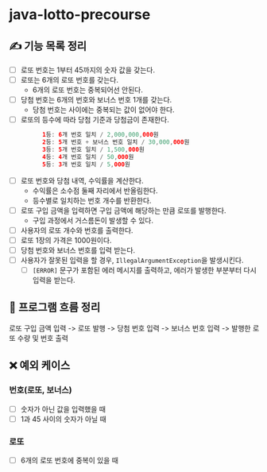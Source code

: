 # java-lotto-precourse

## ✍ 기능 목록 정리
- [ ] 로또 번호는 1부터 45까지의 숫자 값을 갖는다.
- [ ] 로또는 6개의 로또 번호를 갖는다.
  - 6개의 로또 번호는 중복되어선 안된다.
- [ ] 당첨 번호는 6개의 번호와 보너스 번호 1개를 갖는다.
  - 당첨 번호는 사이에는 중복되는 값이 없어야 한다.
- [ ] 로또의 등수에 따라 당첨 기준과 당첨금이 존재한다.
  ```java
        1등: 6개 번호 일치 / 2,000,000,000원
        2등: 5개 번호 + 보너스 번호 일치 / 30,000,000원
        3등: 5개 번호 일치 / 1,500,000원
        4등: 4개 번호 일치 / 50,000원
        5등: 3개 번호 일치 / 5,000원
    ```
- [ ] 로또 번호와 당첨 내역, 수익률을 계산한다.
  - 수익률은 소수점 둘째 자리에서 반올림한다.
  - 등수별로 일치하는 번호 개수를 반환한다.
- [ ] 로또 구입 금액을 입력하면 구입 금액에 해당하는 만큼 로또를 발행한다.
  - 구입 과정에서 거스름돈이 발생할 수 있다.
- [ ] 사용자의 로또 개수와 번호를 출력한다.
- [ ] 로또 1장의 가격은 1000원이다.
- [ ] 당첨 번호와 보너스 번호를 입력 받는다.
- [ ] 사용자가 잘못된 입력을 할 경우, `IllegalArgumentException`을 발생시킨다.
  - [ ] `[ERROR]` 문구가 포함된 에러 메시지를 출력하고, 에러가 발생한 부분부터 다시 입력을 받는다.

## 🔀 프로그램 흐름 정리
로또 구입 금액 입력 -> 로또 발행 -> 당첨 번호 입력 -> 보너스 번호 입력 -> 발행한 로또 수량 및 번호 출력


## ❌ 예외 케이스

### 번호(로또, 보너스)
- [ ] 숫자가 아닌 값을 입력했을 때
- [ ] 1과 45 사이의 숫자가 아닐 때

### 로또
- [ ] 6개의 로또 번호에 중복이 있을 때
